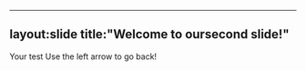 ----
layout:slide
title:"Welcome to oursecond slide!"
----
Your test
Use the left arrow to go back!
